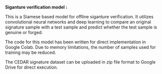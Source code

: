 **Siganture verification model :**

This is a Siamese based model for offline siganture verification. It utilizes convolutional neural networks and deep learning to compare an original signature sample with a test sample and predict whether the test sample is genuine or forged.

The code for this model has been written for direct implementation in Google Colab. Due to memory limitations, the number of samples used for training may be reduced.

The CEDAR signature dataset can be uploaded in zip file format to Google Drive for direct execution.
